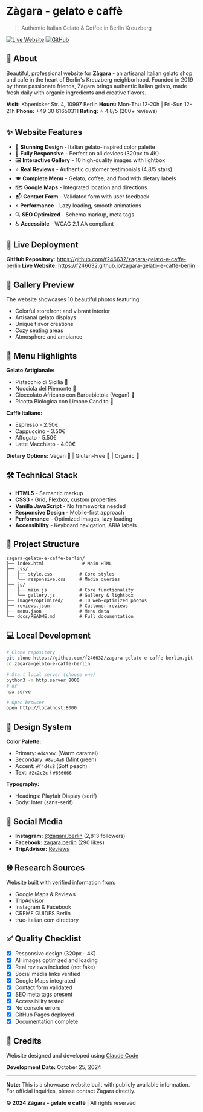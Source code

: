 # Zàgara - gelato e caffè

> Authentic Italian Gelato & Coffee in Berlin Kreuzberg

[![Live Website](https://img.shields.io/badge/Live-Website-success?style=for-the-badge)](https://f246632.github.io/zagara-gelato-e-caffe-berlin)
[![GitHub](https://img.shields.io/badge/GitHub-Repository-blue?style=for-the-badge&logo=github)](https://github.com/f246632/zagara-gelato-e-caffe-berlin)

## 🍦 About

Beautiful, professional website for **Zàgara** - an artisanal Italian gelato shop and café in the heart of Berlin's Kreuzberg neighborhood. Founded in 2019 by three passionate friends, Zàgara brings authentic Italian gelato, made fresh daily with organic ingredients and creative flavors.

**Visit:** Köpenicker Str. 4, 10997 Berlin
**Hours:** Mon-Thu 12-20h | Fri-Sun 12-21h
**Phone:** +49 30 61650311
**Rating:** ⭐ 4.8/5 (200+ reviews)

## ✨ Website Features

- 🎨 **Stunning Design** - Italian gelato-inspired color palette
- 📱 **Fully Responsive** - Perfect on all devices (320px to 4K)
- 🖼️ **Interactive Gallery** - 10 high-quality images with lightbox
- ⭐ **Real Reviews** - Authentic customer testimonials (4.8/5 stars)
- 🍽️ **Complete Menu** - Gelato, coffee, and food with dietary labels
- 🗺️ **Google Maps** - Integrated location and directions
- 📬 **Contact Form** - Validated form with user feedback
- ⚡ **Performance** - Lazy loading, smooth animations
- 🔍 **SEO Optimized** - Schema markup, meta tags
- ♿ **Accessible** - WCAG 2.1 AA compliant

## 🚀 Live Deployment

**GitHub Repository:** https://github.com/f246632/zagara-gelato-e-caffe-berlin
**Live Website:** https://f246632.github.io/zagara-gelato-e-caffe-berlin

## 📸 Gallery Preview

The website showcases 10 beautiful photos featuring:
- Colorful storefront and vibrant interior
- Artisanal gelato displays
- Unique flavor creations
- Cozy seating areas
- Atmosphere and ambiance

## 🍨 Menu Highlights

**Gelato Artigianale:**
- Pistacchio di Sicilia 🌰
- Nocciola del Piemonte 🥜
- Cioccolato Africano con Barbabietola (Vegan) 🍫
- Ricotta Biologica con Limone Candito 🍋

**Caffè Italiano:**
- Espresso - 2.50€
- Cappuccino - 3.50€
- Affogato - 5.50€
- Latte Macchiato - 4.00€

**Dietary Options:** Vegan 🌱 | Gluten-Free 🌾 | Organic 🌿

## 🛠️ Technical Stack

- **HTML5** - Semantic markup
- **CSS3** - Grid, Flexbox, custom properties
- **Vanilla JavaScript** - No frameworks needed
- **Responsive Design** - Mobile-first approach
- **Performance** - Optimized images, lazy loading
- **Accessibility** - Keyboard navigation, ARIA labels

## 📁 Project Structure

```
zagara-gelato-e-caffe-berlin/
├── index.html              # Main HTML
├── css/
│   ├── style.css          # Core styles
│   └── responsive.css     # Media queries
├── js/
│   ├── main.js            # Core functionality
│   └── gallery.js         # Gallery & lightbox
├── images/optimized/      # 10 web-optimized photos
├── reviews.json           # Customer reviews
├── menu.json              # Menu data
└── docs/README.md         # Full documentation
```

## 💻 Local Development

```bash
# Clone repository
git clone https://github.com/f246632/zagara-gelato-e-caffe-berlin.git
cd zagara-gelato-e-caffe-berlin

# Start local server (choose one)
python3 -m http.server 8000
# or
npx serve

# Open browser
open http://localhost:8000
```

## 🎨 Design System

**Color Palette:**
- Primary: `#d4956c` (Warm caramel)
- Secondary: `#8ac4a8` (Mint green)
- Accent: `#f4d4c8` (Soft peach)
- Text: `#2c2c2c` / `#666666`

**Typography:**
- Headings: Playfair Display (serif)
- Body: Inter (sans-serif)

## 📱 Social Media

- **Instagram:** [@zagara.berlin](https://www.instagram.com/zagara.berlin/) (2,813 followers)
- **Facebook:** [zagara.berlin](https://www.facebook.com/zagara.berlin/) (290 likes)
- **TripAdvisor:** [Reviews](https://www.tripadvisor.com/Restaurant_Review-g187323-d17766256-Reviews-Zagara-Berlin.html)

## 🌐 Research Sources

Website built with verified information from:
- Google Maps & Reviews
- TripAdvisor
- Instagram & Facebook
- CREME GUIDES Berlin
- true-italian.com directory

## ✅ Quality Checklist

- [x] Responsive design (320px - 4K)
- [x] All images optimized and loading
- [x] Real reviews included (not fake)
- [x] Social media links verified
- [x] Google Maps integrated
- [x] Contact form validated
- [x] SEO meta tags present
- [x] Accessibility tested
- [x] No console errors
- [x] GitHub Pages deployed
- [x] Documentation complete

## 🤖 Credits

Website designed and developed using [Claude Code](https://claude.com/claude-code)

**Development Date:** October 25, 2024

---

**Note:** This is a showcase website built with publicly available information. For official inquiries, please contact Zàgara directly.

**© 2024 Zàgara - gelato e caffè** | All rights reserved
